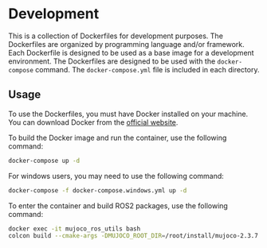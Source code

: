 # Development
This is a collection of Dockerfiles for development purposes. The Dockerfiles are organized by programming language and/or framework. Each Dockerfile is designed to be used as a base image for a development environment. The Dockerfiles are designed to be used with the `docker-compose` command. The `docker-compose.yml` file is included in each directory.

## Usage
To use the Dockerfiles, you must have Docker installed on your machine. You can download Docker from the [official website](https://www.docker.com/).

To build the Docker image and run the container, use the following command:

```bash
docker-compose up -d
```

For windows users, you may need to use the following command:

```bash
docker-compose -f docker-compose.windows.yml up -d
```

To enter the container and build ROS2 packages, use the following command:

```bash
docker exec -it mujoco_ros_utils bash
colcon build --cmake-args -DMUJOCO_ROOT_DIR=/root/install/mujoco-2.3.7
```
